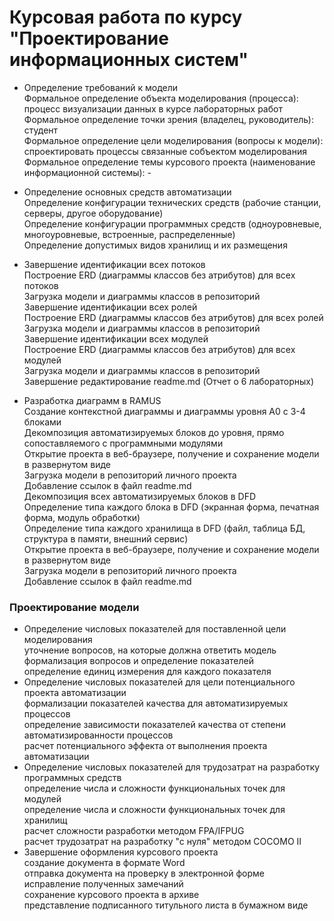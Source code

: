 # Курсовая работа по курсу "Проектирование информационных систем"  
* Определение требований к модели  
 Формальное определение объекта моделирования (процесса): процесс визуализации данных в курсе лабораторных работ   
 Формальное определение точки зрения (владелец, руководитель): студент  
 Формальное определение цели моделирования (вопросы к модели): спроектировать процессы связанные собъектом моделирования  
 Формальное определение темы курсового проекта (наименование информационной системы): -  


* Определение основных средств автоматизации  
 Определение конфигурации технических средств (рабочие станции, серверы, другое оборудование)  
 Определение конфигурации программных средств (одноуровневые, многоуровневые, встроенные, распределенные)  
 Определение допустимых видов хранилищ и их размещения    

* Завершение идентификации всех потоков  
Построение ERD (диаграммы классов без атрибутов) для всех потоков  
Загрузка модели и диаграммы классов в репозиторий  
Завершение идентификации всех ролей  
Построение ERD (диаграммы классов без атрибутов) для всех ролей  
Загрузка модели и диаграммы классов в репозиторий  
Завершение идентификации всех модулей  
Построение ERD (диаграммы классов без атрибутов) для всех модулей  
Загрузка модели и диаграммы классов в репозиторий  
Завершение редактирование readme.md (Отчет о 6 лабораторных)  

* Разработка диаграмм в RAMUS  
Создание контекстной диаграммы и диаграммы уровня A0 c 3-4 блоками  
Декомпозиция автоматизируемых блоков до уровня, прямо сопоставляемого с программными модулями  
Открытие проекта в веб-браузере, получение и сохранение модели в развернутом виде  
Загрузка модели в репозиторий личного проекта  
Добавление ссылок в файл readme.md  
Декомпозиция всех автоматизируемых блоков в DFD  
Определение типа каждого блока в DFD (экранная форма, печатная форма, модуль обработки)  
Определение типа каждого хранилища в DFD (файл, таблица БД, структура в памяти, внешний сервис)  
Открытие проекта в веб-браузере, получение и сохранение модели в развернутом виде  
Загрузка модели в репозиторий личного проекта  
Добавление ссылок в файл readme.md 

### Проектирование модели
* Определение числовых показателей для поставленной цели моделирования  
уточнение вопросов, на которые должна ответить модель  
формализация вопросов и определение показателей  
определение единиц измерения для каждого показателя  
* Определение числовых показателей для цели потенциального проекта автоматизации  
формализации показателей качества для автоматизируемых процессов  
определение зависимости показателей качества от степени автоматизированности процессов  
расчет потенциального эффекта от выполнения проекта автоматизации  
* Определение числовых показателей для трудозатрат на разработку программных средств  
определение числа и сложности функциональных точек для модулей  
определение числа и сложности функциональных точек для хранилищ  
расчет сложности разработки методом FPA/IFPUG  
расчет трудозатрат на разработку "с нуля" методом COCOMO II  
* Завершение оформления курсового проекта  
создание документа в формате Word  
отправка документа на проверку в электронной форме  
исправление полученных замечаний  
сохранение курсового проекта в архиве  
представление подписанного титульного листа в бумажном виде  
